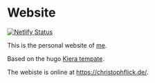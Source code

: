 # Website

[![Netlify Status](https://api.netlify.com/api/v1/badges/ef006a9d-4c63-4676-8a63-5f96cec983c9/deploy-status)](https://app.netlify.com/sites/chflick/deploys)

This is the personal website of [me](https://github.com/ChFlick).

Based on the hugo [Kiera tempate](https://github.com/funkydan2/hugo-kiera/).

The webiste is online at https://christophflick.de/.